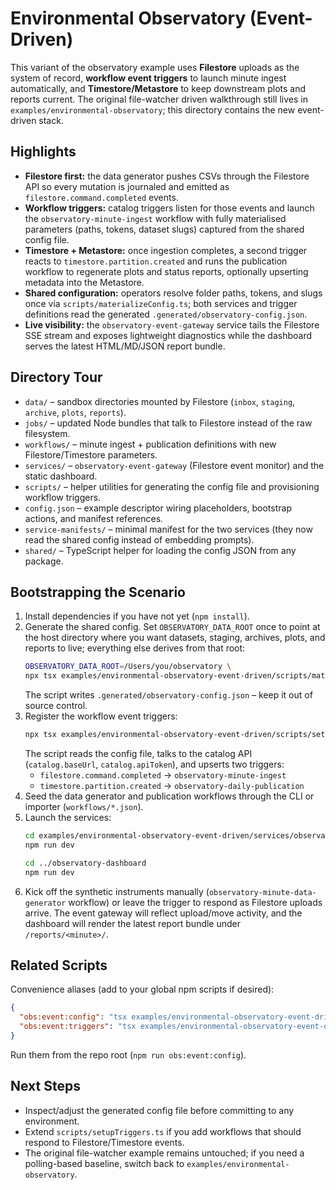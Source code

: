 # Environmental Observatory (Event-Driven)

This variant of the observatory example uses **Filestore** uploads as the system of record, **workflow event triggers** to launch minute ingest automatically, and **Timestore/Metastore** to keep downstream plots and reports current. The original file-watcher driven walkthrough still lives in `examples/environmental-observatory`; this directory contains the new event-driven stack.

## Highlights
- **Filestore first:** the data generator pushes CSVs through the Filestore API so every mutation is journaled and emitted as `filestore.command.completed` events.
- **Workflow triggers:** catalog triggers listen for those events and launch the `observatory-minute-ingest` workflow with fully materialised parameters (paths, tokens, dataset slugs) captured from the shared config file.
- **Timestore + Metastore:** once ingestion completes, a second trigger reacts to `timestore.partition.created` and runs the publication workflow to regenerate plots and status reports, optionally upserting metadata into the Metastore.
- **Shared configuration:** operators resolve folder paths, tokens, and slugs once via `scripts/materializeConfig.ts`; both services and trigger definitions read the generated `.generated/observatory-config.json`.
- **Live visibility:** the `observatory-event-gateway` service tails the Filestore SSE stream and exposes lightweight diagnostics while the dashboard serves the latest HTML/MD/JSON report bundle.

## Directory Tour
- `data/` – sandbox directories mounted by Filestore (`inbox`, `staging`, `archive`, `plots`, `reports`).
- `jobs/` – updated Node bundles that talk to Filestore instead of the raw filesystem.
- `workflows/` – minute ingest + publication definitions with new Filestore/Timestore parameters.
- `services/` – `observatory-event-gateway` (Filestore event monitor) and the static dashboard.
- `scripts/` – helper utilities for generating the config file and provisioning workflow triggers.
- `config.json` – example descriptor wiring placeholders, bootstrap actions, and manifest references.
- `service-manifests/` – minimal manifest for the two services (they now read the shared config instead of embedding prompts).
- `shared/` – TypeScript helper for loading the config JSON from any package.

## Bootstrapping the Scenario
1. Install dependencies if you have not yet (`npm install`).
2. Generate the shared config. Set `OBSERVATORY_DATA_ROOT` once to point at the host directory where you want datasets, staging, archives, plots, and reports to live; everything else derives from that root:
   ```bash
   OBSERVATORY_DATA_ROOT=/Users/you/observatory \
   npx tsx examples/environmental-observatory-event-driven/scripts/materializeConfig.ts
   ```
   The script writes `.generated/observatory-config.json` – keep it out of source control.
3. Register the workflow event triggers:
   ```bash
   npx tsx examples/environmental-observatory-event-driven/scripts/setupTriggers.ts
   ```
   The script reads the config file, talks to the catalog API (`catalog.baseUrl`, `catalog.apiToken`), and upserts two triggers:
   - `filestore.command.completed` → `observatory-minute-ingest`
   - `timestore.partition.created` → `observatory-daily-publication`
4. Seed the data generator and publication workflows through the CLI or importer (`workflows/*.json`).
5. Launch the services:
   ```bash
   cd examples/environmental-observatory-event-driven/services/observatory-event-gateway
   npm run dev

   cd ../observatory-dashboard
   npm run dev
   ```
6. Kick off the synthetic instruments manually (`observatory-minute-data-generator` workflow) or leave the trigger to respond as Filestore uploads arrive. The event gateway will reflect upload/move activity, and the dashboard will render the latest report bundle under `/reports/<minute>/`.

## Related Scripts
Convenience aliases (add to your global npm scripts if desired):
```json
{
  "obs:event:config": "tsx examples/environmental-observatory-event-driven/scripts/materializeConfig.ts",
  "obs:event:triggers": "tsx examples/environmental-observatory-event-driven/scripts/setupTriggers.ts"
}
```
Run them from the repo root (`npm run obs:event:config`).

## Next Steps
- Inspect/adjust the generated config file before committing to any environment.
- Extend `scripts/setupTriggers.ts` if you add workflows that should respond to Filestore/Timestore events.
- The original file-watcher example remains untouched; if you need a polling-based baseline, switch back to `examples/environmental-observatory`.
